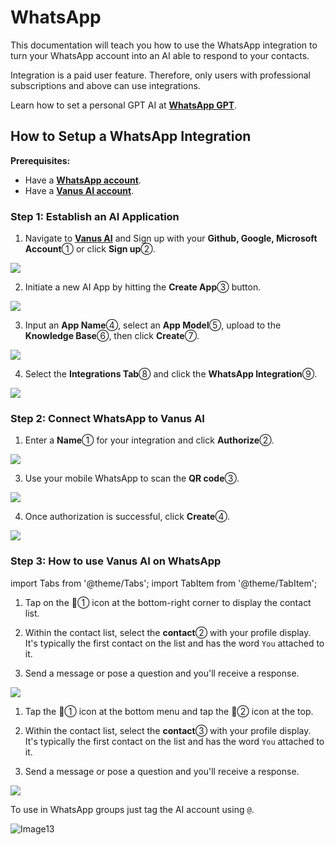 # WhatsApp 
This documentation will teach you how to use the WhatsApp integration to turn your WhatsApp account into an AI able to respond to your contacts.

Integration is a paid user feature. Therefore, only users with professional subscriptions and above can use integrations.

Learn how to set a personal GPT AI at [**WhatsApp GPT**](https://www.vanus.ai/blog/how-to-setup-chatgpt-on-whatsapp-with-vanus-connect/).

## How to Setup a WhatsApp Integration

**Prerequisites:**

- Have a [**WhatsApp account**](https://www.whatsapp.com).
- Have a [**Vanus AI account**](https://ai.vanus.ai).

### Step 1: Establish an AI Application
1. Navigate to [**Vanus AI**](https://ai.vanus.ai) and Sign up with your **Github, Google, Microsoft Account**① or click **Sign up**②.

![](images/integration_vanus_1.webp)

2. Initiate a new AI App by hitting the **Create App**③ button.

![](images/integration_vanus_2.webp)

3. Input an **App Name**④, select an **App Model**⑤, upload to the **Knowledge Base**⑥, then click **Create**⑦.

![](images/integration_vanus_3.webp)

4. Select the **Integrations Tab**⑧ and click the **WhatsApp Integration**⑨.

![](images/integration_whatsapp_1.webp)

### Step 2: Connect WhatsApp to Vanus AI
1. Enter a **Name**① for your integration and click **Authorize**②.

![](images/integration_whatsapp_2.webp)

3. Use your mobile WhatsApp to scan the **QR code**③.

![](images/integration_whatsapp_3.webp)

4. Once authorization is successful, click **Create**④.  

![](images/integration_whatsapp_4.webp)

### Step 3: How to use Vanus AI on WhatsApp

import Tabs from '@theme/Tabs';
import TabItem from '@theme/TabItem';

<Tabs>

<TabItem label="Android" value="android">

1. Tap on the 💬① icon at the bottom-right corner to display the contact list.


2. Within the contact list, select the **contact**② with your profile display. It's typically the first contact on the list and has the word `You` attached to it.


3.  Send a message or pose a question and you'll receive a response.
  
![](images/whatsapp_android_1.webp)


</TabItem>

<TabItem label="iOS" value="ios">

1. Tap the 💬①  icon at the bottom menu and tap the 📝② icon at the top.


2. Within the contact list, select the **contact**③ with your profile display. It's typically the first contact on the list and has the word `You` attached to it.


3. Send a message or pose a question and you'll receive a response.
  
![](images/whatsapp_ios_1.webp)

</TabItem>

</Tabs>

To use in WhatsApp groups just tag the AI account using `@`. 

![Image13](images/whatsapp_groups_1.webp)




